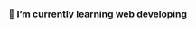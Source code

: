### 🌱 I’m currently learning web developing

<!--
**Maria-VBV/Maria-VBV** is a ✨ _special_ ✨ repository because its `README.md` (this file) appears on your GitHub profile.

-->
